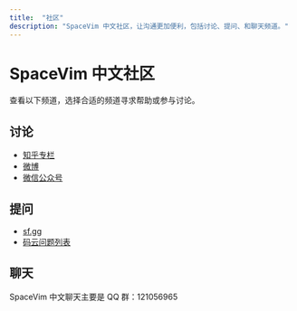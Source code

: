 ```yaml
---
title:  "社区"
description: "SpaceVim 中文社区，让沟通更加便利，包括讨论、提问、和聊天频道。"
---
```


# SpaceVim 中文社区

查看以下频道，选择合适的频道寻求帮助或参与讨论。

## 讨论

- [知乎专栏]()
- [微博](https://weibo.com/SpaceVim)
- [微信公众号]()

## 提问

- [sf.gg]()
- [码云问题列表]()

## 聊天

 SpaceVim 中文聊天主要是 QQ 群：121056965
